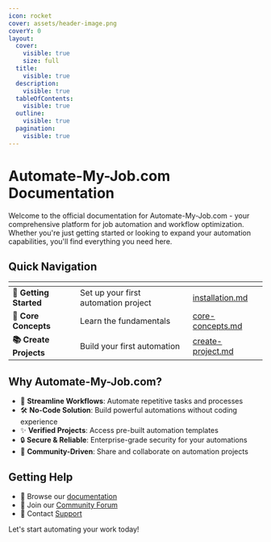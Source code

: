 ```yaml
---
icon: rocket
cover: assets/header-image.png
coverY: 0
layout:
  cover:
    visible: true
    size: full
  title:
    visible: true
  description:
    visible: true
  tableOfContents:
    visible: true
  outline:
    visible: true
  pagination:
    visible: true
---
```


# Automate-My-Job.com Documentation

Welcome to the official documentation for Automate-My-Job.com - your comprehensive platform for job automation and workflow optimization. Whether you're just getting started or looking to expand your automation capabilities, you'll find everything you need here.

## Quick Navigation

<table data-view="cards"><thead><tr><th></th><th></th><th data-hidden data-card-target data-type="content-ref"></th></tr></thead><tbody>
<tr><td><strong>🚀 Getting Started</strong></td><td>Set up your first automation project</td><td><a href="getting-started/installation.md">installation.md</a></td></tr>
<tr><td><strong>🎯 Core Concepts</strong></td><td>Learn the fundamentals</td><td><a href="basics/core-concepts.md">core-concepts.md</a></td></tr>
<tr><td><strong>📚 Create Projects</strong></td><td>Build your first automation</td><td><a href="basics/create-project.md">create-project.md</a></td></tr>
</tbody></table>

## Why Automate-My-Job.com?

- 🔄 **Streamline Workflows**: Automate repetitive tasks and processes
- 🛠️ **No-Code Solution**: Build powerful automations without coding experience
- ✨ **Verified Projects**: Access pre-built automation templates
- 🔒 **Secure & Reliable**: Enterprise-grade security for your automations
- 🤝 **Community-Driven**: Share and collaborate on automation projects

## Getting Help

- 📖 Browse our [documentation](SUMMARY.md)
- 💬 Join our [Community Forum](https://community.automate-my-job.com)
- 📧 Contact [Support](mailto:support@automate-my-job.com)

Let's start automating your work today!
